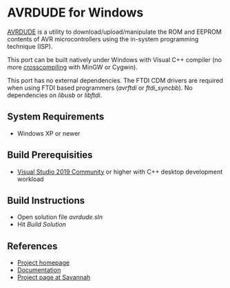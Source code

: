 # AVRDUDE for Windows

[AVRDUDE](https://www.nongnu.org/avrdude/) is a utility to download/upload/manipulate
the ROM and EEPROM contents of AVR microcontrollers using the in-system programming
technique (ISP).

This port can be built natively under Windows with Visual C++ compiler (no more
[crosscompiling](https://github.com/arduino/avrdude-build-script#windows-cross-compile-from-linux-requirements) with MinGW or Cygwin).

This port has no external dependencies. The FTDI CDM drivers are required when using
FTDI based programmers (_avrftdi_ or _ftdi_syncbb_). No dependencies on _libusb_ or _libftdi_.

## System Requirements

* Windows XP or newer

## Build Prerequisities

* [Visual Studio 2019 Community](https://visualstudio.microsoft.com/) or higher with C++ desktop development workload

## Build Instructions

* Open solution file _avrdude.sln_
* Hit _Build Solution_

## References

* [Project homepage](https://www.nongnu.org/avrdude/)
* [Documentation](https://www.nongnu.org/avrdude/user-manual/avrdude.html)
* [Project page at Savannah](http://savannah.nongnu.org/projects/avrdude)
